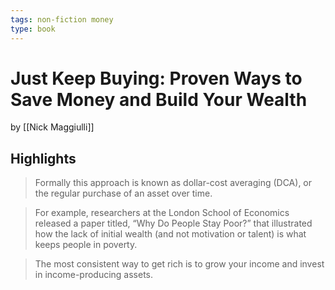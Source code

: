 ```yaml
---
tags: non-fiction money
type: book
---
```


# Just Keep Buying: Proven Ways to Save Money and Build Your Wealth
by [[Nick Maggiulli]]

## Highlights
> Formally this approach is known as dollar-cost averaging (DCA), or the regular purchase of an asset over time.

> For example, researchers at the London School of Economics released a paper titled, “Why Do People Stay Poor?” that illustrated how the lack of initial wealth (and not motivation or talent) is what keeps people in poverty.

> The most consistent way to get rich is to grow your income and invest in income-producing assets.
